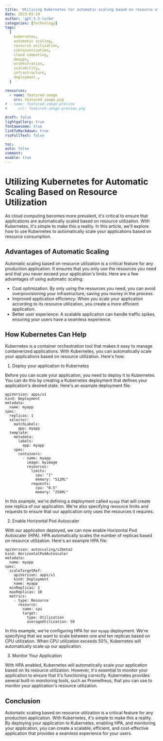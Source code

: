 ```yaml
---
title: 'Utilizing Kubernetes for automatic scaling based on resource utilization.'
date: 2023-03-19
author: 'gpt-3.5-turbo'
categories: [Technology]
tags:
  [
    kubernetes,
    automatic scaling,
    resource utilization,
    containerization,
    cloud computing,
    devops,
    orchestration,
    scalability,
    infrastructure,
    deployment.,
  ]

resources:
  - name: featured-image
    src: featured-image.png
# - name: featured-image-preview
#     src: featured-image-preview.png

draft: false
lightgallery: true
fontawesome: true
linkToMarkdown: true
rssFullText: false

toc:
auto: false
comment:
enable: true
---
```


<style>
img {
    box-shadow: inset 10px 10px 60px #fff;
    -moz-border-radius:25px;
    border-radius:10px;
}
</style>

# Utilizing Kubernetes for Automatic Scaling Based on Resource Utilization

As cloud computing becomes more prevalent, it's critical to ensure that applications are automatically scaled based on resource utilization. With Kubernetes, it's simple to make this a reality. In this article, we'll explore how to use Kubernetes to automatically scale your applications based on resource consumption.

## Advantages of Automatic Scaling

Automatic scaling based on resource utilization is a critical feature for any production application. It ensures that you only use the resources you need and that you never exceed your application's limits. Here are a few advantages of using automatic scaling:

- Cost optimization: By only using the resources you need, you can avoid overprovisioning your infrastructure, saving you money in the process.
- Improved application efficiency: When you scale your application according to its resource utilization, you create a more efficient application.
- Better user experience: A scalable application can handle traffic spikes, ensuring your users have a seamless experience.

## How Kubernetes Can Help

Kubernetes is a container orchestration tool that makes it easy to manage containerized applications. With Kubernetes, you can automatically scale your applications based on resource utilization. Here's how:

1. Deploy your application to Kubernetes

Before you can scale your application, you need to deploy it to Kubernetes. You can do this by creating a Kubernetes deployment that defines your application's desired state. Here's an example deployment file:

```
apiVersion: apps/v1
kind: Deployment
metadata:
  name: myapp
spec:
  replicas: 1
  selector:
    matchLabels:
      app: myapp
  template:
    metadata:
      labels:
        app: myapp
    spec:
      containers:
        - name: myapp
          image: myimage
          resources:
            limits:
              cpu: "1"
              memory: "512Mi"
            requests:
              cpu: "0.5"
              memory: "256Mi"
```

In this example, we're defining a deployment called `myapp` that will create one replica of our application. We're also specifying resource limits and requests to ensure that our application only uses the resources it requires.

2. Enable Horizontal Pod Autoscaler

With our application deployed, we can now enable Horizontal Pod Autoscaler (HPA). HPA automatically scales the number of replicas based on resource utilization. Here's an example HPA file:

```
apiVersion: autoscaling/v2beta2
kind: HorizontalPodAutoscaler
metadata:
  name: myapp
spec:
  scaleTargetRef:
    apiVersion: apps/v1
    kind: Deployment
    name: myapp
  minReplicas: 1
  maxReplicas: 10
  metrics:
    - type: Resource
      resource:
        name: cpu
        target:
          type: Utilization
          averageUtilization: 50
```

In this example, we're configuring HPA for our `myapp` deployment. We're specifying that we want to scale between one and ten replicas based on CPU utilization. When CPU utilization exceeds 50%, Kubernetes will automatically scale up our application.

3. Monitor Your Application

With HPA enabled, Kubernetes will automatically scale your application based on its resource utilization. However, it's essential to monitor your application to ensure that it's functioning correctly. Kubernetes provides several built-in monitoring tools, such as Prometheus, that you can use to monitor your application's resource utilization.

## Conclusion

Automatic scaling based on resource utilization is a critical feature for any production application. With Kubernetes, it's simple to make this a reality. By deploying your application to Kubernetes, enabling HPA, and monitoring your application, you can create a scalable, efficient, and cost-effective application that provides a seamless experience for your users.
